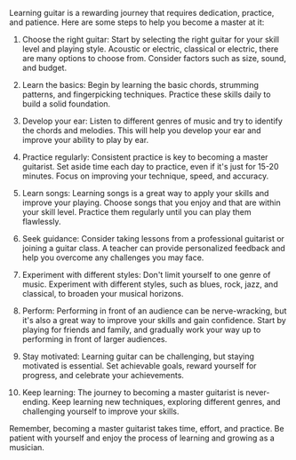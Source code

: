 Learning guitar is a rewarding journey that requires dedication, practice, and patience. Here are some steps to help you become a master at it:

1. Choose the right guitar: Start by selecting the right guitar for your skill level and playing style. Acoustic or electric, classical or electric, there are many options to choose from. Consider factors such as size, sound, and budget.

2. Learn the basics: Begin by learning the basic chords, strumming patterns, and fingerpicking techniques. Practice these skills daily to build a solid foundation.

3. Develop your ear: Listen to different genres of music and try to identify the chords and melodies. This will help you develop your ear and improve your ability to play by ear.

4. Practice regularly: Consistent practice is key to becoming a master guitarist. Set aside time each day to practice, even if it's just for 15-20 minutes. Focus on improving your technique, speed, and accuracy.

5. Learn songs: Learning songs is a great way to apply your skills and improve your playing. Choose songs that you enjoy and that are within your skill level. Practice them regularly until you can play them flawlessly.

6. Seek guidance: Consider taking lessons from a professional guitarist or joining a guitar class. A teacher can provide personalized feedback and help you overcome any challenges you may face.

7. Experiment with different styles: Don't limit yourself to one genre of music. Experiment with different styles, such as blues, rock, jazz, and classical, to broaden your musical horizons.

8. Perform: Performing in front of an audience can be nerve-wracking, but it's also a great way to improve your skills and gain confidence. Start by playing for friends and family, and gradually work your way up to performing in front of larger audiences.

9. Stay motivated: Learning guitar can be challenging, but staying motivated is essential. Set achievable goals, reward yourself for progress, and celebrate your achievements.

10. Keep learning: The journey to becoming a master guitarist is never-ending. Keep learning new techniques, exploring different genres, and challenging yourself to improve your skills.

Remember, becoming a master guitarist takes time, effort, and practice. Be patient with yourself and enjoy the process of learning and growing as a musician.